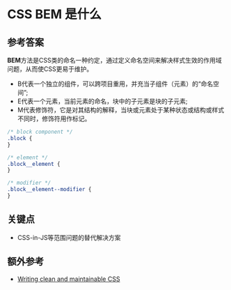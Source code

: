 # CSS BEM 是什么

## 参考答案

**BEM**方法是CSS类的命名一种约定，通过定义命名空间来解决样式生效的作用域问题，从而使CSS更易于维护。

* B代表一个独立的组件，可以跨项目重用，并充当子组件（元素）的“命名空间”;
* E代表一个元素，当前元素的命名，块中的子元素是块的子元素;
* M代表修饰符，它是对其结构的解释，当块或元素处于某种状态或结构或样式不同时，修饰符用作标记。

```css
/* block component */
.block {
}

/* element */
.block__element {
}

/* modifier */
.block__element--modifier {
}
```

## 关键点

* CSS-in-JS等范围问题的替代解决方案

## 额外参考

* [Writing clean and maintainable CSS](https://hackernoon.com/writing-clean-and-maintainable-css-using-bem-methodology-1dcbf810a664)

<!-- tags: (css) -->
